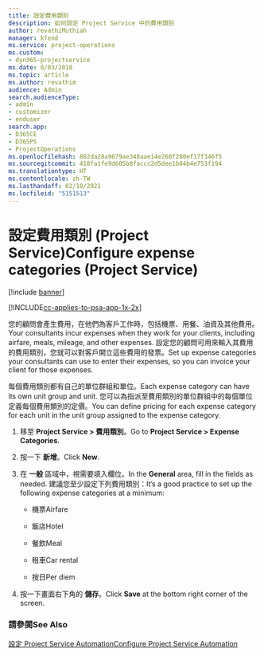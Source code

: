 ```yaml
---
title: 設定費用類別
description: 如何設定 Project Service 中的費用類別
author: revathiMuthiah
manager: kfend
ms.service: project-operations
ms.custom:
- dyn365-projectservice
ms.date: 8/03/2018
ms.topic: article
ms.author: revathim
audience: Admin
search.audienceType:
- admin
- customizer
- enduser
search.app:
- D365CE
- D365PS
- ProjectOperations
ms.openlocfilehash: 802da28a9079ae348aae14e260f280ef17f346f5
ms.sourcegitcommit: 418fa1fe9d605b8faccc2d5dee1b04b4e753f194
ms.translationtype: HT
ms.contentlocale: zh-TW
ms.lasthandoff: 02/10/2021
ms.locfileid: "5151513"
---
```

# <a name="configure-expense-categories-project-service"></a><span data-ttu-id="c2e5f-103">設定費用類別 (Project Service)</span><span class="sxs-lookup"><span data-stu-id="c2e5f-103">Configure expense categories (Project Service)</span></span>

[!include [banner](../includes/psa-now-project-operations.md)]

[!INCLUDE[cc-applies-to-psa-app-1x-2x](../includes/cc-applies-to-psa-app-1x-2x.md)]

<span data-ttu-id="c2e5f-104">您的顧問會產生費用，在他們為客戶工作時，包括機票、用餐、油資及其他費用。</span><span class="sxs-lookup"><span data-stu-id="c2e5f-104">Your consultants incur expenses when they work for your clients, including airfare, meals, mileage, and other expenses.</span></span> <span data-ttu-id="c2e5f-105">設定您的顧問可用來輸入其費用的費用類別，您就可以對客戶開立這些費用的發票。</span><span class="sxs-lookup"><span data-stu-id="c2e5f-105">Set up expense categories your consultants can use to enter their expenses, so you can invoice your client for those expenses.</span></span>  
  
<span data-ttu-id="c2e5f-106">每個費用類別都有自己的單位群組和單位。</span><span class="sxs-lookup"><span data-stu-id="c2e5f-106">Each expense category can have its own unit group and unit.</span></span> <span data-ttu-id="c2e5f-107">您可以為指派至費用類別的單位群組中的每個單位定義每個費用類別的定價。</span><span class="sxs-lookup"><span data-stu-id="c2e5f-107">You can define pricing for each expense category for each unit in the unit group assigned to the expense category.</span></span>  
  
1.  <span data-ttu-id="c2e5f-108">移至 **Project Service > 費用類別**。</span><span class="sxs-lookup"><span data-stu-id="c2e5f-108">Go to **Project Service > Expense Categories**.</span></span>  
  
2.  <span data-ttu-id="c2e5f-109">按一下 **新增**。</span><span class="sxs-lookup"><span data-stu-id="c2e5f-109">Click **New**.</span></span>  
  
3.  <span data-ttu-id="c2e5f-110">在 **一般** 區域中，視需要填入欄位。</span><span class="sxs-lookup"><span data-stu-id="c2e5f-110">In the **General** area, fill in the fields as needed.</span></span> <span data-ttu-id="c2e5f-111">建議您至少設定下列費用類別：</span><span class="sxs-lookup"><span data-stu-id="c2e5f-111">It’s a good practice to set up the following expense categories at a minimum:</span></span>  
  
    -   <span data-ttu-id="c2e5f-112">機票</span><span class="sxs-lookup"><span data-stu-id="c2e5f-112">Airfare</span></span>  
  
    -   <span data-ttu-id="c2e5f-113">飯店</span><span class="sxs-lookup"><span data-stu-id="c2e5f-113">Hotel</span></span>  
  
    -   <span data-ttu-id="c2e5f-114">餐飲</span><span class="sxs-lookup"><span data-stu-id="c2e5f-114">Meal</span></span>  
  
    -   <span data-ttu-id="c2e5f-115">租車</span><span class="sxs-lookup"><span data-stu-id="c2e5f-115">Car rental</span></span>  
  
    -   <span data-ttu-id="c2e5f-116">按日</span><span class="sxs-lookup"><span data-stu-id="c2e5f-116">Per diem</span></span>  
  
4.  <span data-ttu-id="c2e5f-117">按一下畫面右下角的 **儲存**。</span><span class="sxs-lookup"><span data-stu-id="c2e5f-117">Click **Save** at the bottom right corner of the screen.</span></span>  
  
### <a name="see-also"></a><span data-ttu-id="c2e5f-118">請參閱</span><span class="sxs-lookup"><span data-stu-id="c2e5f-118">See Also</span></span>  
 [<span data-ttu-id="c2e5f-119">設定 Project Service Automation</span><span class="sxs-lookup"><span data-stu-id="c2e5f-119">Configure Project Service Automation</span></span>](../psa/configure.md)
